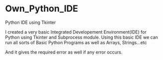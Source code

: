 # Own_Python_IDE
Python IDE using Tkinter

I created a very basic Integrated Developement Environment(IDE) for Python using Tkinter and Subprocess module.
Using this basic IDE we can run all sorts of Basic Python Programs as well as Arrays, Strings...etc

And it  gives the required error as well if any error occurs.
